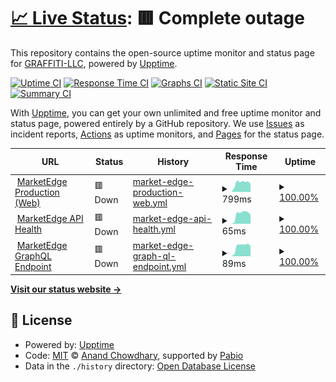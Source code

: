# [📈 Live Status](https://GRAFFITI-LLC.github.io/me-status): <!--live status--> **🟥 Complete outage**

This repository contains the open-source uptime monitor and status page for [GRAFFITI-LLC](https://GRAFFITI-LLC.github.io/me-status), powered by [Upptime](https://github.com/upptime/upptime).

[![Uptime CI](https://github.com/GRAFFITI-LLC/me-status/workflows/Uptime%20CI/badge.svg)](https://github.com/GRAFFITI-LLC/me-status/actions?query=workflow%3A%22Uptime+CI%22)
[![Response Time CI](https://github.com/GRAFFITI-LLC/me-status/workflows/Response%20Time%20CI/badge.svg)](https://github.com/GRAFFITI-LLC/me-status/actions?query=workflow%3A%22Response+Time+CI%22)
[![Graphs CI](https://github.com/GRAFFITI-LLC/me-status/workflows/Graphs%20CI/badge.svg)](https://github.com/GRAFFITI-LLC/me-status/actions?query=workflow%3A%22Graphs+CI%22)
[![Static Site CI](https://github.com/GRAFFITI-LLC/me-status/workflows/Static%20Site%20CI/badge.svg)](https://github.com/GRAFFITI-LLC/me-status/actions?query=workflow%3A%22Static+Site+CI%22)
[![Summary CI](https://github.com/GRAFFITI-LLC/me-status/workflows/Summary%20CI/badge.svg)](https://github.com/GRAFFITI-LLC/me-status/actions?query=workflow%3A%22Summary+CI%22)

With [Upptime](https://upptime.js.org), you can get your own unlimited and free uptime monitor and status page, powered entirely by a GitHub repository. We use [Issues](https://github.com/GRAFFITI-LLC/me-status/issues) as incident reports, [Actions](https://github.com/GRAFFITI-LLC/me-status/actions) as uptime monitors, and [Pages](https://GRAFFITI-LLC.github.io/me-status) for the status page.

<!--start: status pages-->
<!-- This summary is generated by Upptime (https://github.com/upptime/upptime) -->
<!-- Do not edit this manually, your changes will be overwritten -->
<!-- prettier-ignore -->
| URL | Status | History | Response Time | Uptime |
| --- | ------ | ------- | ------------- | ------ |
| <img alt="" src="https://icons.duckduckgo.com/ip3/www.mktedg.com.ico" height="13"> [MarketEdge Production (Web)](https://www.mktedg.com) | 🟥 Down | [market-edge-production-web.yml](https://github.com/GRAFFITI-LLC/me-status/commits/HEAD/history/market-edge-production-web.yml) | <details><summary><img alt="Response time graph" src="./graphs/market-edge-production-web/response-time-week.png" height="20"> 799ms</summary><br><a href="https://GRAFFITI-LLC.github.io/me-status/history/market-edge-production-web"><img alt="Response time 799" src="https://img.shields.io/endpoint?url=https%3A%2F%2Fraw.githubusercontent.com%2FGRAFFITI-LLC%2Fme-status%2FHEAD%2Fapi%2Fmarket-edge-production-web%2Fresponse-time.json"></a><br><a href="https://GRAFFITI-LLC.github.io/me-status/history/market-edge-production-web"><img alt="24-hour response time 799" src="https://img.shields.io/endpoint?url=https%3A%2F%2Fraw.githubusercontent.com%2FGRAFFITI-LLC%2Fme-status%2FHEAD%2Fapi%2Fmarket-edge-production-web%2Fresponse-time-day.json"></a><br><a href="https://GRAFFITI-LLC.github.io/me-status/history/market-edge-production-web"><img alt="7-day response time 799" src="https://img.shields.io/endpoint?url=https%3A%2F%2Fraw.githubusercontent.com%2FGRAFFITI-LLC%2Fme-status%2FHEAD%2Fapi%2Fmarket-edge-production-web%2Fresponse-time-week.json"></a><br><a href="https://GRAFFITI-LLC.github.io/me-status/history/market-edge-production-web"><img alt="30-day response time 799" src="https://img.shields.io/endpoint?url=https%3A%2F%2Fraw.githubusercontent.com%2FGRAFFITI-LLC%2Fme-status%2FHEAD%2Fapi%2Fmarket-edge-production-web%2Fresponse-time-month.json"></a><br><a href="https://GRAFFITI-LLC.github.io/me-status/history/market-edge-production-web"><img alt="1-year response time 799" src="https://img.shields.io/endpoint?url=https%3A%2F%2Fraw.githubusercontent.com%2FGRAFFITI-LLC%2Fme-status%2FHEAD%2Fapi%2Fmarket-edge-production-web%2Fresponse-time-year.json"></a></details> | <details><summary><a href="https://GRAFFITI-LLC.github.io/me-status/history/market-edge-production-web">100.00%</a></summary><a href="https://GRAFFITI-LLC.github.io/me-status/history/market-edge-production-web"><img alt="All-time uptime 100.00%" src="https://img.shields.io/endpoint?url=https%3A%2F%2Fraw.githubusercontent.com%2FGRAFFITI-LLC%2Fme-status%2FHEAD%2Fapi%2Fmarket-edge-production-web%2Fuptime.json"></a><br><a href="https://GRAFFITI-LLC.github.io/me-status/history/market-edge-production-web"><img alt="24-hour uptime 100.00%" src="https://img.shields.io/endpoint?url=https%3A%2F%2Fraw.githubusercontent.com%2FGRAFFITI-LLC%2Fme-status%2FHEAD%2Fapi%2Fmarket-edge-production-web%2Fuptime-day.json"></a><br><a href="https://GRAFFITI-LLC.github.io/me-status/history/market-edge-production-web"><img alt="7-day uptime 100.00%" src="https://img.shields.io/endpoint?url=https%3A%2F%2Fraw.githubusercontent.com%2FGRAFFITI-LLC%2Fme-status%2FHEAD%2Fapi%2Fmarket-edge-production-web%2Fuptime-week.json"></a><br><a href="https://GRAFFITI-LLC.github.io/me-status/history/market-edge-production-web"><img alt="30-day uptime 100.00%" src="https://img.shields.io/endpoint?url=https%3A%2F%2Fraw.githubusercontent.com%2FGRAFFITI-LLC%2Fme-status%2FHEAD%2Fapi%2Fmarket-edge-production-web%2Fuptime-month.json"></a><br><a href="https://GRAFFITI-LLC.github.io/me-status/history/market-edge-production-web"><img alt="1-year uptime 100.00%" src="https://img.shields.io/endpoint?url=https%3A%2F%2Fraw.githubusercontent.com%2FGRAFFITI-LLC%2Fme-status%2FHEAD%2Fapi%2Fmarket-edge-production-web%2Fuptime-year.json"></a></details>
| <img alt="" src="https://icons.duckduckgo.com/ip3/www.mktedg.com.ico" height="13"> [MarketEdge API Health](https://www.mktedg.com/api/health) | 🟥 Down | [market-edge-api-health.yml](https://github.com/GRAFFITI-LLC/me-status/commits/HEAD/history/market-edge-api-health.yml) | <details><summary><img alt="Response time graph" src="./graphs/market-edge-api-health/response-time-week.png" height="20"> 65ms</summary><br><a href="https://GRAFFITI-LLC.github.io/me-status/history/market-edge-api-health"><img alt="Response time 65" src="https://img.shields.io/endpoint?url=https%3A%2F%2Fraw.githubusercontent.com%2FGRAFFITI-LLC%2Fme-status%2FHEAD%2Fapi%2Fmarket-edge-api-health%2Fresponse-time.json"></a><br><a href="https://GRAFFITI-LLC.github.io/me-status/history/market-edge-api-health"><img alt="24-hour response time 65" src="https://img.shields.io/endpoint?url=https%3A%2F%2Fraw.githubusercontent.com%2FGRAFFITI-LLC%2Fme-status%2FHEAD%2Fapi%2Fmarket-edge-api-health%2Fresponse-time-day.json"></a><br><a href="https://GRAFFITI-LLC.github.io/me-status/history/market-edge-api-health"><img alt="7-day response time 65" src="https://img.shields.io/endpoint?url=https%3A%2F%2Fraw.githubusercontent.com%2FGRAFFITI-LLC%2Fme-status%2FHEAD%2Fapi%2Fmarket-edge-api-health%2Fresponse-time-week.json"></a><br><a href="https://GRAFFITI-LLC.github.io/me-status/history/market-edge-api-health"><img alt="30-day response time 65" src="https://img.shields.io/endpoint?url=https%3A%2F%2Fraw.githubusercontent.com%2FGRAFFITI-LLC%2Fme-status%2FHEAD%2Fapi%2Fmarket-edge-api-health%2Fresponse-time-month.json"></a><br><a href="https://GRAFFITI-LLC.github.io/me-status/history/market-edge-api-health"><img alt="1-year response time 65" src="https://img.shields.io/endpoint?url=https%3A%2F%2Fraw.githubusercontent.com%2FGRAFFITI-LLC%2Fme-status%2FHEAD%2Fapi%2Fmarket-edge-api-health%2Fresponse-time-year.json"></a></details> | <details><summary><a href="https://GRAFFITI-LLC.github.io/me-status/history/market-edge-api-health">100.00%</a></summary><a href="https://GRAFFITI-LLC.github.io/me-status/history/market-edge-api-health"><img alt="All-time uptime 100.00%" src="https://img.shields.io/endpoint?url=https%3A%2F%2Fraw.githubusercontent.com%2FGRAFFITI-LLC%2Fme-status%2FHEAD%2Fapi%2Fmarket-edge-api-health%2Fuptime.json"></a><br><a href="https://GRAFFITI-LLC.github.io/me-status/history/market-edge-api-health"><img alt="24-hour uptime 100.00%" src="https://img.shields.io/endpoint?url=https%3A%2F%2Fraw.githubusercontent.com%2FGRAFFITI-LLC%2Fme-status%2FHEAD%2Fapi%2Fmarket-edge-api-health%2Fuptime-day.json"></a><br><a href="https://GRAFFITI-LLC.github.io/me-status/history/market-edge-api-health"><img alt="7-day uptime 100.00%" src="https://img.shields.io/endpoint?url=https%3A%2F%2Fraw.githubusercontent.com%2FGRAFFITI-LLC%2Fme-status%2FHEAD%2Fapi%2Fmarket-edge-api-health%2Fuptime-week.json"></a><br><a href="https://GRAFFITI-LLC.github.io/me-status/history/market-edge-api-health"><img alt="30-day uptime 100.00%" src="https://img.shields.io/endpoint?url=https%3A%2F%2Fraw.githubusercontent.com%2FGRAFFITI-LLC%2Fme-status%2FHEAD%2Fapi%2Fmarket-edge-api-health%2Fuptime-month.json"></a><br><a href="https://GRAFFITI-LLC.github.io/me-status/history/market-edge-api-health"><img alt="1-year uptime 100.00%" src="https://img.shields.io/endpoint?url=https%3A%2F%2Fraw.githubusercontent.com%2FGRAFFITI-LLC%2Fme-status%2FHEAD%2Fapi%2Fmarket-edge-api-health%2Fuptime-year.json"></a></details>
| <img alt="" src="https://icons.duckduckgo.com/ip3/www.mktedg.com.ico" height="13"> [MarketEdge GraphQL Endpoint](https://www.mktedg.com/api/graphql) | 🟥 Down | [market-edge-graph-ql-endpoint.yml](https://github.com/GRAFFITI-LLC/me-status/commits/HEAD/history/market-edge-graph-ql-endpoint.yml) | <details><summary><img alt="Response time graph" src="./graphs/market-edge-graph-ql-endpoint/response-time-week.png" height="20"> 89ms</summary><br><a href="https://GRAFFITI-LLC.github.io/me-status/history/market-edge-graph-ql-endpoint"><img alt="Response time 89" src="https://img.shields.io/endpoint?url=https%3A%2F%2Fraw.githubusercontent.com%2FGRAFFITI-LLC%2Fme-status%2FHEAD%2Fapi%2Fmarket-edge-graph-ql-endpoint%2Fresponse-time.json"></a><br><a href="https://GRAFFITI-LLC.github.io/me-status/history/market-edge-graph-ql-endpoint"><img alt="24-hour response time 89" src="https://img.shields.io/endpoint?url=https%3A%2F%2Fraw.githubusercontent.com%2FGRAFFITI-LLC%2Fme-status%2FHEAD%2Fapi%2Fmarket-edge-graph-ql-endpoint%2Fresponse-time-day.json"></a><br><a href="https://GRAFFITI-LLC.github.io/me-status/history/market-edge-graph-ql-endpoint"><img alt="7-day response time 89" src="https://img.shields.io/endpoint?url=https%3A%2F%2Fraw.githubusercontent.com%2FGRAFFITI-LLC%2Fme-status%2FHEAD%2Fapi%2Fmarket-edge-graph-ql-endpoint%2Fresponse-time-week.json"></a><br><a href="https://GRAFFITI-LLC.github.io/me-status/history/market-edge-graph-ql-endpoint"><img alt="30-day response time 89" src="https://img.shields.io/endpoint?url=https%3A%2F%2Fraw.githubusercontent.com%2FGRAFFITI-LLC%2Fme-status%2FHEAD%2Fapi%2Fmarket-edge-graph-ql-endpoint%2Fresponse-time-month.json"></a><br><a href="https://GRAFFITI-LLC.github.io/me-status/history/market-edge-graph-ql-endpoint"><img alt="1-year response time 89" src="https://img.shields.io/endpoint?url=https%3A%2F%2Fraw.githubusercontent.com%2FGRAFFITI-LLC%2Fme-status%2FHEAD%2Fapi%2Fmarket-edge-graph-ql-endpoint%2Fresponse-time-year.json"></a></details> | <details><summary><a href="https://GRAFFITI-LLC.github.io/me-status/history/market-edge-graph-ql-endpoint">100.00%</a></summary><a href="https://GRAFFITI-LLC.github.io/me-status/history/market-edge-graph-ql-endpoint"><img alt="All-time uptime 100.00%" src="https://img.shields.io/endpoint?url=https%3A%2F%2Fraw.githubusercontent.com%2FGRAFFITI-LLC%2Fme-status%2FHEAD%2Fapi%2Fmarket-edge-graph-ql-endpoint%2Fuptime.json"></a><br><a href="https://GRAFFITI-LLC.github.io/me-status/history/market-edge-graph-ql-endpoint"><img alt="24-hour uptime 100.00%" src="https://img.shields.io/endpoint?url=https%3A%2F%2Fraw.githubusercontent.com%2FGRAFFITI-LLC%2Fme-status%2FHEAD%2Fapi%2Fmarket-edge-graph-ql-endpoint%2Fuptime-day.json"></a><br><a href="https://GRAFFITI-LLC.github.io/me-status/history/market-edge-graph-ql-endpoint"><img alt="7-day uptime 100.00%" src="https://img.shields.io/endpoint?url=https%3A%2F%2Fraw.githubusercontent.com%2FGRAFFITI-LLC%2Fme-status%2FHEAD%2Fapi%2Fmarket-edge-graph-ql-endpoint%2Fuptime-week.json"></a><br><a href="https://GRAFFITI-LLC.github.io/me-status/history/market-edge-graph-ql-endpoint"><img alt="30-day uptime 100.00%" src="https://img.shields.io/endpoint?url=https%3A%2F%2Fraw.githubusercontent.com%2FGRAFFITI-LLC%2Fme-status%2FHEAD%2Fapi%2Fmarket-edge-graph-ql-endpoint%2Fuptime-month.json"></a><br><a href="https://GRAFFITI-LLC.github.io/me-status/history/market-edge-graph-ql-endpoint"><img alt="1-year uptime 100.00%" src="https://img.shields.io/endpoint?url=https%3A%2F%2Fraw.githubusercontent.com%2FGRAFFITI-LLC%2Fme-status%2FHEAD%2Fapi%2Fmarket-edge-graph-ql-endpoint%2Fuptime-year.json"></a></details>

<!--end: status pages-->

[**Visit our status website →**](https://GRAFFITI-LLC.github.io/me-status)

## 📄 License

- Powered by: [Upptime](https://github.com/upptime/upptime)
- Code: [MIT](./LICENSE) © [Anand Chowdhary](https://anandchowdhary.com), supported by [Pabio](https://pabio.com)
- Data in the `./history` directory: [Open Database License](https://opendatacommons.org/licenses/odbl/1-0/)
